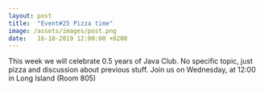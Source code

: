 ```yaml
---
layout: post
title:  "Event#25 Pizza time"
image: /assets/images/post.png
date:   16-10-2019 12:00:00 +0200
---
```

This week we will celebrate 0.5 years of Java Club. No specific topic, just pizza and discussion about previous stuff.
Join us on Wednesday, at 12:00 in Long Island (Room 805)